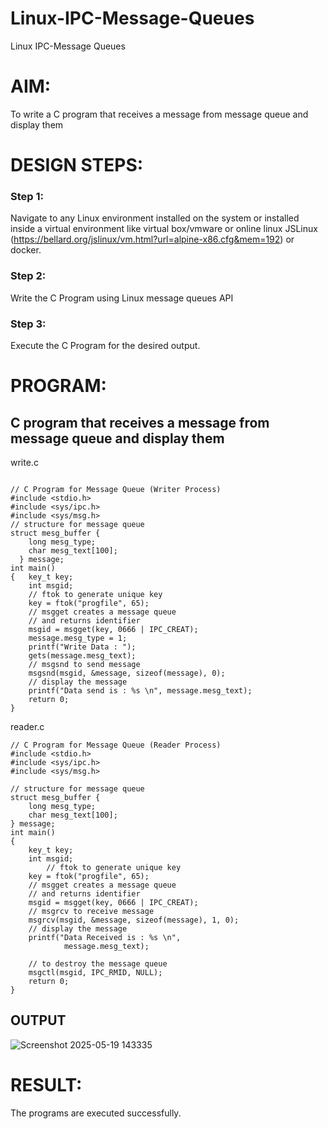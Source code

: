 # Linux-IPC-Message-Queues
Linux IPC-Message Queues

# AIM:
To write a C program that receives a message from message queue and display them

# DESIGN STEPS:

### Step 1:

Navigate to any Linux environment installed on the system or installed inside a virtual environment like virtual box/vmware or online linux JSLinux (https://bellard.org/jslinux/vm.html?url=alpine-x86.cfg&mem=192) or docker.

### Step 2:

Write the C Program using Linux message queues API 

### Step 3:

Execute the C Program for the desired output. 

# PROGRAM:

## C program that receives a message from message queue and display them
write.c
```

// C Program for Message Queue (Writer Process)
#include <stdio.h>
#include <sys/ipc.h>
#include <sys/msg.h>
// structure for message queue 
struct mesg_buffer { 
    long mesg_type; 
    char mesg_text[100]; 
  } message; 
int main() 
{ 	key_t key; 
    int msgid;
    // ftok to generate unique key 
    key = ftok("progfile", 65); 
    // msgget creates a message queue 
    // and returns identifier 
    msgid = msgget(key, 0666 | IPC_CREAT); 
    message.mesg_type = 1; 
    printf("Write Data : "); 
    gets(message.mesg_text); 
    // msgsnd to send message 
    msgsnd(msgid, &message, sizeof(message), 0); 
    // display the message 
    printf("Data send is : %s \n", message.mesg_text); 
    return 0; 
}
```
reader.c
```
// C Program for Message Queue (Reader Process)
#include <stdio.h>
#include <sys/ipc.h>
#include <sys/msg.h>

// structure for message queue
struct mesg_buffer {
	long mesg_type;
	char mesg_text[100];
} message;
int main()
{
	key_t key;
	int msgid;
    	// ftok to generate unique key
	key = ftok("progfile", 65);
	// msgget creates a message queue
	// and returns identifier
	msgid = msgget(key, 0666 | IPC_CREAT);
	// msgrcv to receive message
	msgrcv(msgid, &message, sizeof(message), 1, 0);
	// display the message
	printf("Data Received is : %s \n",
    		message.mesg_text);

    // to destroy the message queue
	msgctl(msgid, IPC_RMID, NULL);
	return 0;
}
```



## OUTPUT
![Screenshot 2025-05-19 143335](https://github.com/user-attachments/assets/5fee7a4d-084b-43ac-ad89-43c34d902f11)





# RESULT:
The programs are executed successfully.

